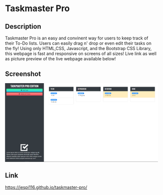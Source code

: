 # Taskmaster Pro

## Description
Taskmaster Pro is an easy and convinent way for users to keep track of their To-Do lists. Users can easily drag n' drop or even edit their tasks on the fly! Using only HTML,CSS, Javascript, and the Bootstrap CSS Library, this webpage is fast and responsive on screens of all sizes! Live link as well as picture preview of the live webpage available below!

## Screenshot

![](./Screenshot.png)

## Link

https://jespi116.github.io/taskmaster-pro/
